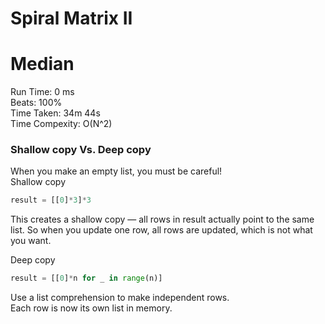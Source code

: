 Spiral Matrix II
=========
# Median
Run Time: 0 ms              
Beats: 100%      
Time Taken: 34m 44s    
Time Compexity: O(N^2) 

### Shallow copy Vs. Deep copy
When you make an empty list, you must be careful!     
Shallow copy   
```python
result = [[0]*3]*3
```
This creates a shallow copy — all rows in result actually point to the same list. So when you update one row, all rows are updated, which is not what you want.    

Deep copy
```python
result = [[0]*n for _ in range(n)]
```
Use a list comprehension to make independent rows.   
Each row is now its own list in memory.
